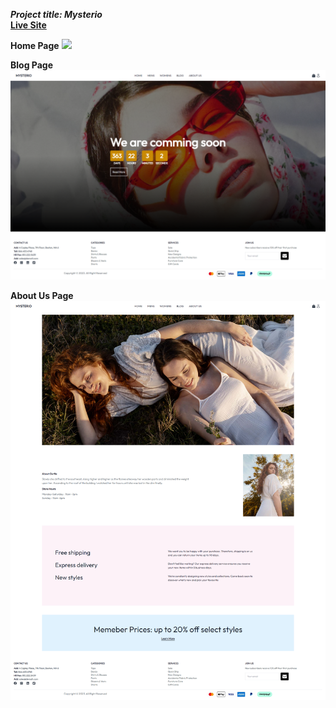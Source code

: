 ***Project title: Mysterio***<br>
**[Live Site](https://mysterio-client.vercel.app/)**   <br>

**Home Page**
![](readmeImg/home.png)

**Blog Page**
![](readmeImg/blog.png)

**About Us Page**
![](readmeImg/about.png)
